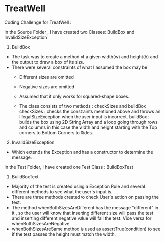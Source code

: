 # TreatWell
Coding Challenge for TreatWell :

In the Source Folder , I have created two Classes: BuildBox and InvalidSizeException

1) BuildBox

- The task was to create a method of a given width(w) and height(h) and the output to draw a box of its size.
- There were several constraints of what I assumed the box may be
  - Different sizes are omitted
  - Negative sizes are omitted
  - Assumed that it only works for squared-shape boxes.
  
  - The class consists of two methods : checkSizes and buildBox
  checkSizes : checks the constraints mentioned above and throws an IllegalSizeException when the user input is incorrect.
  buildBox : builds the box using 2D String Array and a loop going through rows and columns in this case the width and height
             starting with the Top corners to Bottom Corners to Sides.
  
2) InvalidSizeException

- Which extends the Exception and has a constructor to determine the message.

In the Test Folder, I have created one Test Class : BuildBoxTest

1) BuildBoxText

- Majority of the test is created using a Exception Rule and several different methods to see what the user`s input is.
- There are three methods created to check User`s action on passing the test.
- The method whenBothSizesAreDifferent has the message "different" in it , so the user will know that inserting different size will pass the test and inserting different negative value will fail the test. Vice versa for whenBothSizesAreNegative
- whenBothSizesAreSame method is used as assertTrue(condition) to see if the test passes the height must match the width.




